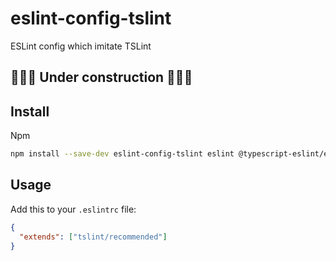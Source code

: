 # eslint-config-tslint

ESLint config which imitate TSLint

## 🚧🚧🚧 Under construction 🚧🚧🚧

## Install

Npm
```bash
npm install --save-dev eslint-config-tslint eslint @typescript-eslint/eslint-plugin eslint-plugin-import eslint-plugin-prefer-arrow
```

## Usage

Add this to your `.eslintrc` file:

```json
{
  "extends": ["tslint/recommended"]
}
```
